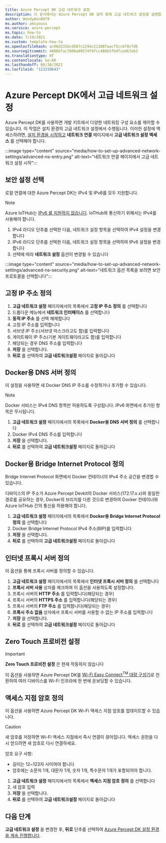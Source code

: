 ```yaml
---
title: Azure Percept DK 고급 네트워크 설정
description: 이 문서에서는 Azure Percept DK 설치 중에 고급 네트워크 설정을 설명합니다
author: WendyAnn0079
ms.author: amiyouss
ms.service: azure-percept
ms.topic: how-to
ms.date: 7/19/2021
ms.custom: template-how-to
ms.openlocfilehash: ac06d331bcd587c1294c21388faac75cc6f8cfd6
ms.sourcegitcommit: 40866facf800a09574f97cc486b5f64fced67eb2
ms.translationtype: HT
ms.contentlocale: ko-KR
ms.lasthandoff: 08/30/2021
ms.locfileid: "123219643"
---
```

# <a name="set-up-advanced-network-settings-on-the-azure-percept-dk"></a>Azure Percept DK에서 고급 네트워크 설정

Azure Percept DK를 사용하면 개발 키트에서 다양한 네트워킹 구성 요소를 제어할 수 있습니다. 이 작업은 설치 환경의 고급 네트워크 설정에서 수행됩니다. 이러한 설정에 액세스하려면, [설치 환경을 시작하고](./quickstart-percept-dk-set-up.md) **네트워크 연결** 페이지에서 **고급 네트워크 설정 액세스** 를 선택해야 합니다.

:::image type="content" source="media/how-to-set-up-advanced-network-settings/advanced-ns-entry.png" alt-text="네트워크 연결 페이지에서 고급 네트워크 설정 시작":::

## <a name="select-the-security-setting"></a>보안 설정 선택
로컬 연결에 대한 Azure Percept DK는 IPv4 및 IPv6를 모두 지원합니다.

> [!NOTE]
> Azure IoTHub는 [IPv6 를 지원하지 않습니다](../iot-hub/iot-hub-understand-ip-address.md#support-for-ipv6). IoTHub와 통신하기 위해서는 IPv4를 사용해야 합니다.
1. IPv4 라디오 단추를 선택한 다음, 네트워크 설정 항목을 선택하여 IPv4 설정을 변경합니다
1. IPv6 라디오 단추를 선택한 다음, 네트워크 설정 항목을 선택하여 IPv6 설정을 변경합니다
1. 선택에 따라 **네트워크 설정** 옵션이 변경될 수 있습니다

:::image type="content" source="media/how-to-set-up-advanced-network-settings/advanced-ns-security.png" alt-text="네트워크 옵션 목록을 보려면 보안 프로토콜을 선택합니다":::

## <a name="define-a-static-ip-address"></a>고정 IP 주소 정의

1. **고급 네트워크 설정** 페이지에서의 목록에서 **고정 IP 주소 정의** 를 선택합니다
1. 드롭다운 메뉴에서 **네트워크 인터페이스** 를 선택합니다
1. **동적 IP 주소** 를 선택 해제합니다
1. 고정 IP 주소를 입력합니다
1. 서브넷 IP 주소(서브넷 마스크라고도 함)를 입력합니다
1. 게이트웨이 IP 주소(기본 게이트웨이라고도 함)를 입력합니다
1. 해당되는 경우 DNS 주소를 입력합니다
1. **저장** 을 선택합니다.
1. **뒤로** 를 선택하여 **고급 네트워크설정** 페이지로 돌아갑니다

## <a name="define-dns-server-for-docker"></a>Docker용 DNS 서버 정의
이 설정을 사용하면 새 Docker DNS IP 주소를 수정하거나 추가할 수 있습니다.

> [!NOTE]
> Docker 서비스는 IPv4 DNS 항목만 허용하도록 구성됩니다.  IPv6 화면에서 추가된 항목은 무시됩니다.

1. **고급 네트워크 설정** 페이지에서의 목록에서 **Docker용 DNS 서버 정의** 를 선택합니다
1. Docker IPv4 DNS 주소를 입력합니다
1. **저장** 을 선택합니다.
1. **뒤로** 를 선택하여 **고급 네트워크설정** 페이지로 돌아갑니다

## <a name="define-bridge-internet-protocol-for-docker"></a>Docker용 Bridge Internet Protocol 정의
Bridge Internet Protocol 화면에서 Docker 컨테이너의 IPv4 주소 공간을 변경할 수 있습니다.

디바이스의 IP 주소가 Azure Percept Devkit의 Docker 서비스(172.17.x.x)와 동일한 경로를 공유하는 경우, Docker의 브리지를 다른 것으로 변경하여 Docker 컨테이너와 Azure IoTHub 간의 통신을 허용해야 합니다.  

1. **고급 네트워크 설정** 페이지에서의 목록에서 **Docker용 Bridge Internet Protocol 정의** 를 선택합니다
1. Docker Bridge Internet Protocol IPv4 주소(BIP)를 입력합니다
1. **저장** 을 선택합니다.
1. **뒤로** 를 선택하여 **고급 네트워크설정** 페이지로 돌아갑니다

## <a name="define-an-internet-proxy-server"></a>인터넷 프록시 서버 정의
이 옵션을 통해 프록시 서버를 정의할 수 있습니다.    

1. **고급 네트워크 설정** 페이지에서의 목록에서 **인터넷 프록시 서버 정의** 를 선택합니다
1. **프록시 서버 사용** 상자를 체크하여 이 옵션을 사용하도록 설정합니다.
1. 프록시 서버의 **HTTP 주소** 를 입력합니다(해당되는 경우)
1. 프록시 서버의 **HTTPS 주소** 를 입력합니다(해당되는 경우)
1. 프록시 서버의 **FTP 주소** 를 입력합니다(해당되는 경우)
1. **프록시 주소 없음** 상자에서 프록시 서버를 사용할 수 없는 IP 주소를 입력합니다
1. **저장** 을 선택합니다.
1. **뒤로** 를 선택하여 **고급 네트워크설정** 페이지로 돌아갑니다

## <a name="setup-zero-touch-provisioning"></a>Zero Touch 프로비전 설정

> [!IMPORTANT]
> **Zero Touch 프로비전 설정** 은 현재 작동하지 않습니다

이 옵션을 사용하면 Azure Percept DK를 [Wi-Fi Easy Connect<sup>TM</sup> 대량 구성기](https://techcommunity.microsoft.com/t5/internet-of-things/simplify-wi-fi-iot-device-onboarding-with-zero-touch/ba-p/2161129#:~:text=A%20Wi-Fi%20Easy%20Connect%E2%84%A2%20Configurator%2C%20paired%20with%20the,device%20to%20any%20WPA2-Personal%20or%20WPA3-Personal%20wireless%20LAN.)로 전환하여 여러 디바이스를 Wi-Fi 인프라에 한 번에 온보딩할 수 있습니다.  

## <a name="define-access-point-passphrase"></a>액세스 지점 암호 정의 
이 옵션을 사용하면 Azure Percept DK Wi-Fi 액세스 지점 암호를 업데이트할 수 있습니다.  

> [!CAUTION]
> 새 암호를 저장하면 Wi-Fi 액세스 지점에서 즉시 연결이 끊어집니다.  액세스 권한을 다시 얻으려면 새 암호로 다시 연결하세요.  

암호 요구 사항:
- 길이는 12~123자 사이여야 합니다
- 암호에는 소문자 1개, 대문자 1개, 숫자 1개, 특수문자 1개가 포함되어야 합니다.

1. **고급 네트워크 설정** 페이지에서의 목록에서 **액세스 지점 암호 정의** 를 선택합니다
1. 새 암호 입력
1. **저장** 을 선택합니다.
1. **뒤로** 를 선택하여 **고급 네트워크설정** 페이지로 돌아갑니다

## <a name="next-steps"></a>다음 단계
**고급 네트워크 설정** 을 변경한 후, **뒤로** 단추를 선택하여 [Azure Percept DK 설정 환경을 계속 진행합니다](./quickstart-percept-dk-set-up.md).
